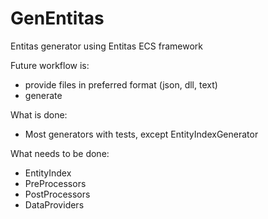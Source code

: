 # GenEntitas
Entitas generator using Entitas ECS framework

Future workflow is:
  - provide files in preferred format (json, dll, text)
  - generate
 
What is done:
  - Most generators with tests, except EntityIndexGenerator

What needs to be done:
  - EntityIndex
  - PreProcessors
  - PostProcessors
  - DataProviders

